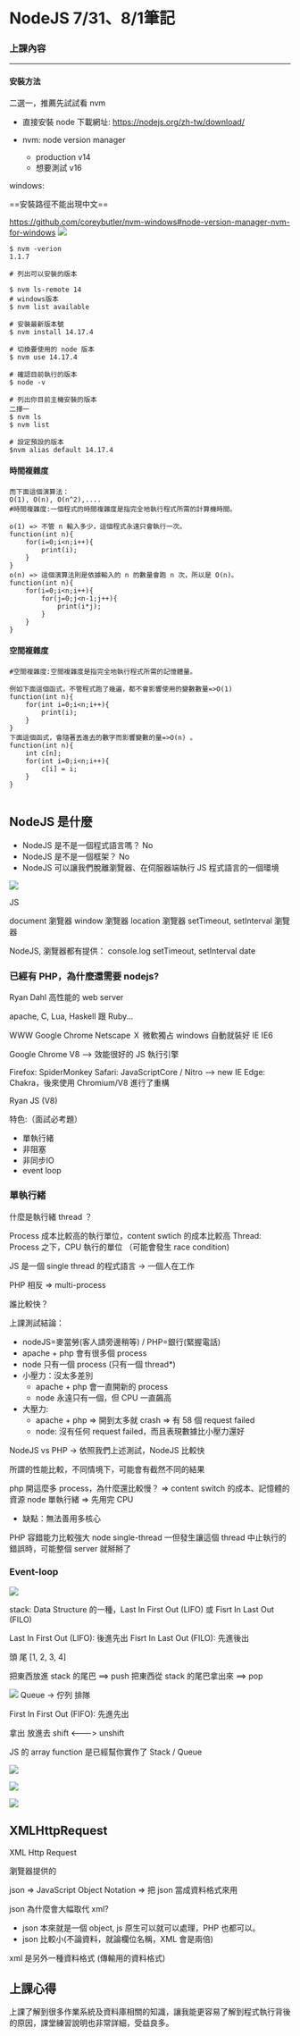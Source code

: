 # NodeJS  7/31、8/1筆記

### 上課內容

---

#### 安裝方法

二選一，推薦先試試看 nvm

- 直接安裝 node
下載網址: https://nodejs.org/zh-tw/download/

- nvm: node version manager
    - production v14
    - 想要測試 v16
     
windows:

==安裝路徑不能出現中文==

https://github.com/coreybutler/nvm-windows#node-version-manager-nvm-for-windows
![](https://i.imgur.com/Ix1Tqsk.png)


```bash=
$ nvm -verion
1.1.7

# 列出可以安裝的版本

$ nvm ls-remote 14
# windows版本
$ nvm list available

# 安裝最新版本號
$ nvm install 14.17.4

# 切換要使用的 node 版本
$ nvm use 14.17.4

# 確認目前執行的版本
$ node -v

# 列出你目前主機安裝的版本
二擇一
$ nvm ls
$ nvm list 

# 設定預設的版本
$nvm alias default 14.17.4
```

#### 時間複雜度
```
而下面這個演算法：
O(1), O(n), O(n^2),....
#時間複雜度:一個程式的時間複雜度是指完全地執行程式所需的計算機時間。

o(1) => 不管 n 輸入多少，這個程式永遠只會執行一次。
function(int n){
    for(i=0;i<n;i++){
        print(i);
    }
}
o(n) => 這個演算法則是依據輸入的 n 的數量會跑 n 次，所以是 O(n)。
function(int n){
    for(i=0;i<n;i++){
        for(j=0;j<n-1;j++){
            print(i*j);
        }
    }
}
```
#### 空間複雜度
```
#空間複雜度:空間複雜度是指完全地執行程式所需的記憶體量。

例如下面這個函式，不管程式跑了幾遍，都不會影響使用的變數數量=>O(1)
function(int n){
    for(int i=0;i<n;i++){
        print(i);
    }
}
下面這個函式，會隨著丟進去的數字而影響變數的量=>O(n) 。
function(int n){
    int c[n];
    for(int i=0;i<n;i++){
        c[i] = i;
    }
}
```
```
```
## NodeJS 是什麼

- NodeJS 是不是一個程式語言嗎？ No
- NodeJS 是不是一個框架？ No
- NodeJS 可以讓我們脫離瀏覽器、在伺服器端執行 JS 程式語言的一個環境

![](https://i.imgur.com/JcXqMC2.png)

JS

document 瀏覽器
window 瀏覽器
location 瀏覽器
setTimeout, setInterval 瀏覽器

NodeJS, 瀏覽器都有提供：
console.log
setTimeout, setInterval
date

### 已經有 PHP，為什麼還需要 nodejs?

Ryan Dahl 高性能的 web server

apache, C, Lua, Haskell 跟 Ruby...

WWW
Google Chrome 
Netscape Ｘ 
微軟獨占 windows 自動就裝好 IE
IE6 

Google Chrome V8 --> 效能很好的 JS 執行引擎

Firefox: SpiderMonkey
Safari: JavaScriptCore / Nitro --> new IE
Edge: Chakra，後來使用 Chromium/V8 進行了重構

Ryan JS (V8)

特色:（面試必考題）
- 單執行緒
- 非阻塞
- 非同步IO
- event loop

### 單執行緒

什麼是執行緒 thread ？
  
Process 成本比較高的執行單位，content swtich 的成本比較高
Thread: Process 之下，CPU 執行的單位 （可能會發生 race condition)

JS 是一個 single thread 的程式語言 -> 一個人在工作

PHP 相反 => multi-process

誰比較快？

上課測試結論：
- nodeJS=麥當勞(客人請旁邊稍等) / PHP=銀行(緊握電話)
- apache + php 會有很多個 process
- node 只有一個 process (只有一個 thread*)
- 小壓力：沒太多差別
    - apache + php 會一直開新的 process
    - node 永遠只有一個，但 CPU 一直飆高
- 大壓力:
    - apache + php => 開到太多就 crash => 有 58 個 request failed
    - node: 沒有任何 request failed，而且表現數據比小壓力還好

NodeJS vs PHP -> 依照我們上述測試，NodeJS 比較快

所謂的性能比較，不同情境下，可能會有截然不同的結果

php 開這麼多 process，為什麼還比較慢？ => content switch 的成本、記憶體的資源
node 單執行緒 => 先用完 CPU
  - 缺點：無法善用多核心
 
PHP 容錯能力比較強大
node single-thread 一但發生讓這個 thread 中止執行的錯誤時，可能整個 server 就掰掰了

### Event-loop

![](https://i.imgur.com/QtirgaE.png)

stack: Data Structure 的一種，Last In First Out (LIFO) 或 Fisrt In Last Out (FILO)

Last In First Out (LIFO): 後進先出
Fisrt In Last Out (FILO): 先進後出

頭         尾
[1, 2, 3, 4]

把東西放進 stack 的尾巴 ==> push
把東西從 stack 的尾巴拿出來 ==> pop

![](https://ithelp.ithome.com.tw/upload/images/20190914/20106426YeUbOz6oSF.jpg)
Queue -> 佇列 排隊

First In First Out (FIFO): 先進先出

拿出        放進去
shift <---> unshift

JS 的 array function 是已經幫你實作了 Stack / Queue


![](https://i.imgur.com/CDkxhLn.png)

![](https://i.imgur.com/yXHU74r.png)


![](https://i.imgur.com/10XuJdB.png)


## XMLHttpRequest

XML Http Request

瀏覽器提供的

json => JavaScript Object Notation 
=> 把 json 當成資料格式來用

json 為什麼會大幅取代 xml?
- json 本來就是一個 object, js 原生可以就可以處理，PHP 也都可以。
- json 比較小(不論資料，就論欄位名稱，XML 會是兩倍)

xml 是另外一種資料格式 (傳輸用的資料格式)


## 上課心得

上課了解到很多作業系統及資料庫相關的知識，讓我能更容易了解到程式執行背後的原因，課堂練習說明也非常詳細，受益良多。


